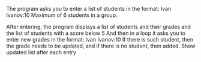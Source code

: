 The program asks you to enter a list of students in the format: Ivan Ivanov:10
Maximum of 6 students in a group.

After entering, the program displays a list of students and their grades and the list of students with a score below 5
And then in a loop it asks you to enter new grades in the  format: Ivan Ivanov:10 If there is such student, then the grade needs to be updated, and if there is no student, then added. 
Show updated list after each entry
